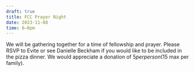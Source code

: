 ```yaml
---
draft: true
title: FCC Prayer Night
date: 2023-11-08
time: 6–8pm
---
```

We will be gathering together for a time of fellowship and prayer. Please RSVP to Evite or see Danielle Beckham if you would like to be included in the pizza dinner. We would appreciate a donation of $5 per person ($15 max per family).
